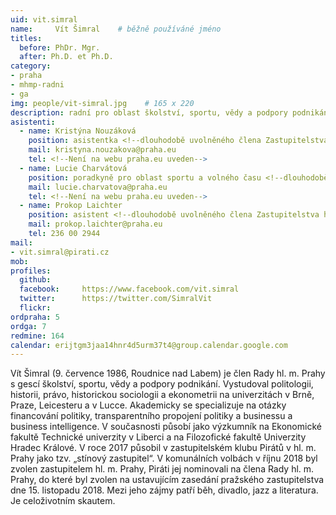 ```yaml
---
uid: vit.simral
name:     Vít Šimral  	# běžně používáné jméno
titles:
  before: PhDr. Mgr.
  after: Ph.D. et Ph.D.
category:
- praha
- mhmp-radni
- ga
img: people/vit-simral.jpg    # 165 x 220
description: radní pro oblast školství, sportu, vědy a podpory podnikání
asistenti:
  - name: Kristýna Nouzáková
    position: asistentka <!--dlouhodobě uvolněného člena Zastupitelstva hl. m. Prahy Víta Šimrala-->
    mail: kristyna.nouzakova@praha.eu
    tel: <!--Není na webu praha.eu uveden-->
  - name: Lucie Charvátová
    position: poradkyně pro oblast sportu a volného času <!--dlouhodobě uvolněného člena Zastupitelstva hl. m. Prahy Víta Šimrala-->
    mail: lucie.charvatova@praha.eu
    tel: <!--Není na webu praha.eu uveden-->
  - name: Prokop Laichter
    position: asistent <!--dlouhodobě uvolněného člena Zastupitelstva hl. m. Prahy Víta Šimrala-->
    mail: prokop.laichter@praha.eu
    tel: 236 00 2944
mail:
- vit.simral@pirati.cz
mob:			  
profiles:
  github:     
  facebook: 	https://www.facebook.com/vit.simral
  twitter: 		https://twitter.com/SimralVit
  flickr:
ordpraha: 5	
ordga: 7
redmine: 164
calendar: erijtgm3jaa14hnr4d5urm37t4@group.calendar.google.com
---
```


Vít Šimral (9. července 1986, Roudnice nad Labem) je člen Rady hl. m. Prahy s gescí školství, sportu, vědy a podpory podnikání.
Vystudoval politologii, historii, právo, historickou sociologii a ekonometrii na univerzitách v Brně, Praze, Leicesteru a v Lucce. Akademicky se specializuje na otázky financování politiky, transparentního propojení politiky a businessu a business intelligence. V současnosti působí jako výzkumník na Ekonomické fakultě Technické univerzity v Liberci a na Filozofické fakultě Univerzity Hradec Králové.
V roce 2017 působil v zastupitelském klubu Pirátů v hl. m. Prahy jako tzv. „stínový zastupitel“. V komunálních volbách v říjnu 2018 byl zvolen zastupitelem hl. m. Prahy, Piráti jej nominovali na člena Rady hl. m. Prahy, do které byl zvolen na ustavujícím zasedání pražského zastupitelstva dne 15. listopadu 2018.
Mezi jeho zájmy patří běh, divadlo, jazz a literatura. Je celoživotním skautem.

